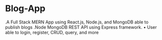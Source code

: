 # Blog-App
.A Full Stack MERN App using React.js, Node.js, and MongoDB able to
publish blogs
 .Node MongoDB REST API using Express framework.
• User able to login, register, CRUD, query, and more

